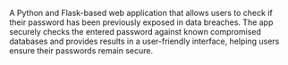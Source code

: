A Python and Flask-based web application that allows users to check if their password has been previously exposed in data breaches. 
The app securely checks the entered password against known compromised databases and provides results in a user-friendly interface, 
helping users ensure their passwords remain secure.

